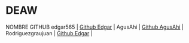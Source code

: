 # DEAW
NOMBRE	GITHUB
edgar565 |	[Github Edgar](https://github.com/edgar565) |
AgusAhi |	[Github AgusAhi](https://github.com/AgusAhi) |
Rodriguezgraujuan |	[Github Edgar](https://github.com/Rodriguezgraujuan) |
